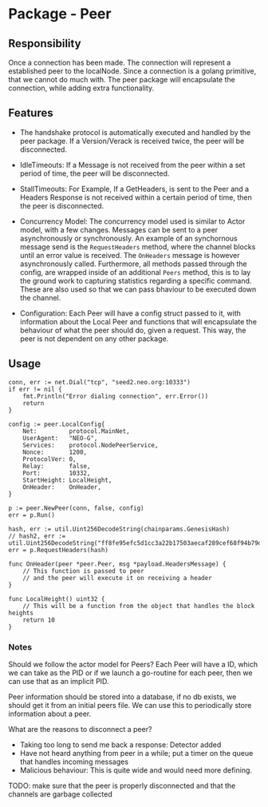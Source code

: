 # Package - Peer



## Responsibility

Once a connection has been made. The connection will represent a established peer to the localNode. Since a connection is a golang primitive, that we cannot do much with. The peer package will encapsulate the connection, while adding extra functionality.


## Features

- The handshake protocol is automatically executed and handled by the peer package. If a Version/Verack is received twice, the peer will be disconnected.

- IdleTimeouts: If a Message is not received from the peer within a set period of time, the peer will be disconnected.

- StallTimeouts: For Example, If a GetHeaders, is sent to the Peer and a Headers Response is not received within a certain period of time, then the peer is disconnected.

- Concurrency Model: The concurrency model used is similar to Actor model, with a few changes. Messages can be sent to a peer asynchronously or synchronously. An example of an synchornous message send is the `RequestHeaders` method, where the channel blocks until an error value is received. The `OnHeaders` message is however asynchronously called. Furthermore, all methods passed through the config, are wrapped inside of an additional `Peers` method, this is to lay the ground work to capturing statistics regarding a specific command. These are also used so that we can pass bhaviour to be executed down the channel.

- Configuration: Each Peer will have a config struct passed to it, with information about the Local Peer and functions that will encapsulate the behaviour of what the peer should do, given a request. This way, the peer is not dependent on any other package.

## Usage

	conn, err := net.Dial("tcp", "seed2.neo.org:10333")
	if err != nil {
		fmt.Println("Error dialing connection", err.Error())
		return
	}

	config := peer.LocalConfig{
		Net:         protocol.MainNet,
		UserAgent:   "NEO-G",
		Services:    protocol.NodePeerService,
		Nonce:       1200,
		ProtocolVer: 0,
		Relay:       false,
		Port:        10332,
		StartHeight: LocalHeight,
		OnHeader:    OnHeader,
	}

	p := peer.NewPeer(conn, false, config)
	err = p.Run()

	hash, err := util.Uint256DecodeString(chainparams.GenesisHash)
	// hash2, err := util.Uint256DecodeString("ff8fe95efc5d1cc3a22b17503aecaf289cef68f94b79ddad6f613569ca2342d8")
	err = p.RequestHeaders(hash)

    func OnHeader(peer *peer.Peer, msg *payload.HeadersMessage) {
        // This function is passed to peer
        // and the peer will execute it on receiving a header
    }

    func LocalHeight() uint32 {
        // This will be a function from the object that handles the block heights
	    return 10
    }


### Notes


Should we follow the actor model for Peers? Each Peer will have a ID, which we can take as the PID or if
we launch a go-routine for each peer, then we can use that as an implicit PID.

Peer information should be stored into a database, if no db exists, we should get it from an initial peers file.
We can use this to periodically store information about a peer.



What are the reasons to disconnect a peer?

- Taking too long to send me back a response: Detector added
- Have not heard anything from peer in a while; put a timer on the queue that handles incoming messages
- Malicious behaviour: This is quite wide and would need more defining.


TODO: make sure that the peer is properly disconnected and that the channels are garbage collected